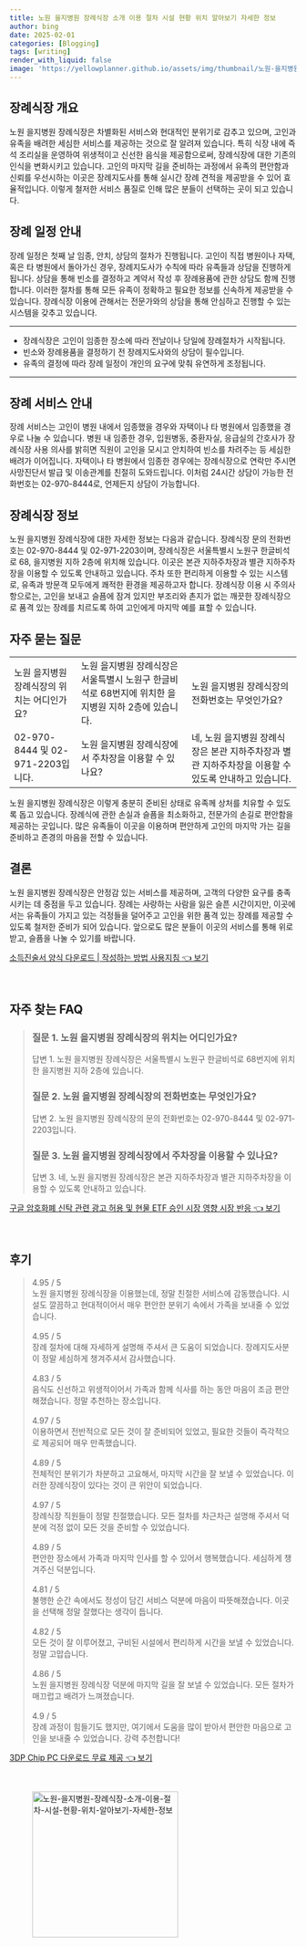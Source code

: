 ```yaml
---
title: 노원 을지병원 장례식장 소개 이용 절차 시설 현황 위치 알아보기 자세한 정보
author: bing
date: 2025-02-01
categories: [Blogging]
tags: [writing]
render_with_liquid: false
image: 'https://yellowplanner.github.io/assets/img/thumbnail/노원-을지병원-장례식장-소개-이용-절차-시설-현황-위치-알아보기-자세한-정보.webp'
---
```



<h2 id='장례식장 개요'>장례식장 개요</h2>

<p>노원 을지병원 장례식장은 차별화된 서비스와 현대적인 분위기로 감추고 있으며, 고인과 유족을 배려한 세심한 서비스를 제공하는 것으로 잘 알려져 있습니다. 특히 식장 내에 즉석 조리실을 운영하여 위생적이고 신선한 음식을 제공함으로써, 장례식장에 대한 기존의 인식을 변화시키고 있습니다. 고인의 마지막 길을 준비하는 과정에서 유족의 편안함과 신뢰를 우선시하는 이곳은 장례지도사를 통해 실시간 장례 견적을 제공받을 수 있어 효율적입니다. 이렇게 철저한 서비스 품질로 인해 많은 분들이 선택하는 곳이 되고 있습니다.</p>

<h2 id='장례 일정 안내'>장례 일정 안내</h2>

<p>장례 일정은 첫째 날 임종, 안치, 상담의 절차가 진행됩니다. 고인이 직접 병원이나 자택, 혹은 타 병원에서 돌아가신 경우, 장례지도사가 수칙에 따라 유족들과 상담을 진행하게 됩니다. 상담을 통해 빈소를 결정하고 계약서 작성 후 장례용품에 관한 상담도 함께 진행합니다. 이러한 절차를 통해 모든 유족이 정확하고 필요한 정보를 신속하게 제공받을 수 있습니다. 장례식장 이용에 관해서는 전문가와의 상담을 통해 안심하고 진행할 수 있는 시스템을 갖추고 있습니다.</p>

<hr />

<ul>
    <li>장례식장은 고인이 임종한 장소에 따라 전날이나 당일에 장례절차가 시작됩니다.</li>
    <li>빈소와 장례용품을 결정하기 전 장례지도사와의 상담이 필수입니다.</li>
    <li>유족의 결정에 따라 장례 일정이 개인의 요구에 맞춰 유연하게 조정됩니다.</li>
</ul>

<hr />

<h2 id='장례 서비스 안내'>장례 서비스 안내</h2>

<p>장례 서비스는 고인이 병원 내에서 임종했을 경우와 자택이나 타 병원에서 임종했을 경우로 나눌 수 있습니다. 병원 내 임종한 경우, 입원병동, 중환자실, 응급실의 간호사가 장례식장 사용 의사를 밝히면 직원이 고인을 모시고 안치하여 빈소를 차려주는 등 세심한 배려가 이어집니다. 자택이나 타 병원에서 임종한 경우에는 장례식장으로 연락만 주시면 사망진단서 발급 및 이송관계를 친절히 도와드립니다. 이처럼 24시간 상담이 가능한 전화번호는 02-970-8444로, 언제든지 상담이 가능합니다.</p>

<h2 id='장례식장 정보'>장례식장 정보</h2>

<p>노원 을지병원 장례식장에 대한 자세한 정보는 다음과 같습니다. 장례식장 문의 전화번호는 02-970-8444 및 02-971-2203이며, 장례식장은 서울특별시 노원구 한글비석로 68, 을지병원 지하 2층에 위치해 있습니다. 이곳은 본관 지하주차장과 별관 지하주차장을 이용할 수 있도록 안내하고 있습니다. 주차 또한 편리하게 이용할 수 있는 시스템로, 유족과 방문객 모두에게 쾌적한 환경을 제공하고자 합니다. 장례식장 이용 시 주의사항으로는, 고인을 보내고 슬픔에 잠겨 있지만 부조리와 촌지가 없는 깨끗한 장례식장으로 품격 있는 장례를 치르도록 하여 고인에게 마지막 예를 표할 수 있습니다.</p>

<h2 id='자주 묻는 질문'>자주 묻는 질문</h2>

<table>
    <tr>
        <td>노원 을지병원 장례식장의 위치는 어디인가요?</td>
        <td>노원 을지병원 장례식장은 서울특별시 노원구 한글비석로 68번지에 위치한 을지병원 지하 2층에 있습니다.</td>
        <td>노원 을지병원 장례식장의 전화번호는 무엇인가요?</td>
    </tr>
    <tr>
        <td>02-970-8444 및 02-971-2203입니다.</td>
        <td>노원 을지병원 장례식장에서 주차장을 이용할 수 있나요?</td>
        <td>네, 노원 을지병원 장례식장은 본관 지하주차장과 별관 지하주차장을 이용할 수 있도록 안내하고 있습니다.</td>
    </tr>
</table>

<p>노원 을지병원 장례식장은 이렇게 충분히 준비된 상태로 유족께 상처를 치유할 수 있도록 돕고 있습니다. 장례식에 관한 손실과 슬픔을 최소화하고, 전문가의 손길로 편안함을 제공하는 곳입니다. 많은 유족들이 이곳을 이용하며 편안하게 고인의 마지막 가는 길을 준비하고 존경의 마음을 전할 수 있습니다.</p>

<h2 id='결론'>결론</h2>

<p>노원 을지병원 장례식장은 안정감 있는 서비스를 제공하며, 고객의 다양한 요구를 충족시키는 데 중점을 두고 있습니다. 장례는 사랑하는 사람을 잃은 슬픈 시간이지만, 이곳에서는 유족들이 가지고 있는 걱정들을 덜어주고 고인을 위한 품격 있는 장례를 제공할 수 있도록 철저한 준비가 되어 있습니다. 앞으로도 많은 분들이 이곳의 서비스를 통해 위로받고, 슬픔을 나눌 수 있기를 바랍니다.</p>


<p><a class="click-button" title="소득진술서 양식 다운로드 | 작성하는 방법 사용지침" href="https://yellowplanner.github.io/posts/%EC%86%8C%EB%93%9D%EC%A7%84%EC%88%A0%EC%84%9C-%EC%96%91%EC%8B%9D-%EB%8B%A4%EC%9A%B4%EB%A1%9C%EB%93%9C-%EC%9E%91%EC%84%B1%ED%95%98%EB%8A%94-%EB%B0%A9%EB%B2%95-%EC%82%AC%EC%9A%A9%EC%A7%80%EC%B9%A8/" rel="dofollow">소득진술서 양식 다운로드 | 작성하는 방법 사용지침 👈 보기</a></p><br>
<h2 id='자주_찾는_FAQ'>자주 찾는 FAQ</h2>
<div itemscope="" itemtype="https://schema.org/FAQPage"> 
<blockquote> 
<div itemscope="" itemprop="mainEntity" itemtype="https://schema.org/Question"> 
<h3 itemprop="name">질문 1. 노원 을지병원 장례식장의 위치는 어디인가요?</h3> 
<div itemscope="" itemprop="acceptedAnswer" itemtype="https://schema.org/Answer"> 
<span itemprop="text"> 
<p>답변 1. 노원 을지병원 장례식장은 서울특별시 노원구 한글비석로 68번지에 위치한 을지병원 지하 2층에 있습니다.</p> 
</span> 
</div> 
</div> 
<div itemscope="" itemprop="mainEntity" itemtype="https://schema.org/Question"> 
<h3 itemprop="name">질문 2. 노원 을지병원 장례식장의 전화번호는 무엇인가요?</h3> 
<div itemscope="" itemprop="acceptedAnswer" itemtype="https://schema.org/Answer"> 
<span itemprop="text"> 
<p>답변 2. 노원 을지병원 장례식장의 문의 전화번호는 02-970-8444 및 02-971-2203입니다.</p> 
</span> 
</div> 
</div> 
<div itemscope="" itemprop="mainEntity" itemtype="https://schema.org/Question"> 
<h3 itemprop="name">질문 3. 노원 을지병원 장례식장에서 주차장을 이용할 수 있나요?</h3> 
<div itemscope="" itemprop="acceptedAnswer" itemtype="https://schema.org/Answer"> 
<span itemprop="text"> 
<p>답변 3. 네, 노원 을지병원 장례식장은 본관 지하주차장과 별관 지하주차장을 이용할 수 있도록 안내하고 있습니다.</p> 
</span> 
</div> 
</div> 
</blockquote> 
</div>
<p><a class="click-button" title="구글 암호화폐 신탁 관련 광고 허용 및 현물 ETF 승인 시장 영향 시장 반응" href="https://yellowplanner.github.io/posts/%EA%B5%AC%EA%B8%80-%EC%95%94%ED%98%B8%ED%99%94%ED%8F%90-%EC%8B%A0%ED%83%81-%EA%B4%80%EB%A0%A8-%EA%B4%91%EA%B3%A0-%ED%97%88%EC%9A%A9-%EB%B0%8F-%ED%98%84%EB%AC%BC-ETF-%EC%8A%B9%EC%9D%B8-%EC%8B%9C%EC%9E%A5-%EC%98%81%ED%96%A5-%EC%8B%9C%EC%9E%A5-%EB%B0%98%EC%9D%91/" rel="dofollow">구글 암호화폐 신탁 관련 광고 허용 및 현물 ETF 승인 시장 영향 시장 반응 👈 보기</a></p><br>
<h2 id='후기'>후기</h2>
<div itemscope itemtype="https://schema.org/Product">
  <blockquote>
  <div itemprop="review" itemscope itemtype="https://schema.org/Review">
      <div itemprop="reviewRating" itemscope itemtype="https://schema.org/Rating"> <span itemprop="ratingValue">4.95</span> / <span itemprop="bestRating">5</span> </div>
      <span itemprop="reviewBody">노원 을지병원 장례식장을 이용했는데, 정말 친절한 서비스에 감동했습니다. 시설도 깔끔하고 현대적이어서 매우 편안한 분위기 속에서 가족을 보내줄 수 있었습니다.</span>
  </div>
  <br>
  <div itemprop="review" itemscope itemtype="https://schema.org/Review">
      <div itemprop="reviewRating" itemscope itemtype="https://schema.org/Rating"> <span itemprop="ratingValue">4.95</span> / <span itemprop="bestRating">5</span> </div>
      <span itemprop="reviewBody">장례 절차에 대해 자세하게 설명해 주셔서 큰 도움이 되었습니다. 장례지도사분이 정말 세심하게 챙겨주셔서 감사했습니다.</span>
  </div>
  <br>
  <div itemprop="review" itemscope itemtype="https://schema.org/Review">
      <div itemprop="reviewRating" itemscope itemtype="https://schema.org/Rating"> <span itemprop="ratingValue">4.83</span> / <span itemprop="bestRating">5</span> </div>
      <span itemprop="reviewBody">음식도 신선하고 위생적이어서 가족과 함께 식사를 하는 동안 마음이 조금 편안해졌습니다. 정말 추천하는 장소입니다.</span>
  </div>
  <br>
  <div itemprop="review" itemscope itemtype="https://schema.org/Review">
      <div itemprop="reviewRating" itemscope itemtype="https://schema.org/Rating"> <span itemprop="ratingValue">4.97</span> / <span itemprop="bestRating">5</span> </div>
      <span itemprop="reviewBody">이용하면서 전반적으로 모든 것이 잘 준비되어 있었고, 필요한 것들이 즉각적으로 제공되어 매우 만족했습니다.</span>
  </div>
  <br>
  <div itemprop="review" itemscope itemtype="https://schema.org/Review">
      <div itemprop="reviewRating" itemscope itemtype="https://schema.org/Rating"> <span itemprop="ratingValue">4.89</span> / <span itemprop="bestRating">5</span> </div>
      <span itemprop="reviewBody">전체적인 분위기가 차분하고 고요해서, 마지막 시간을 잘 보낼 수 있었습니다. 이러한 장례식장이 있다는 것이 큰 위안이 되었습니다.</span>
  </div>
  <br>
  <div itemprop="review" itemscope itemtype="https://schema.org/Review">
      <div itemprop="reviewRating" itemscope itemtype="https://schema.org/Rating"> <span itemprop="ratingValue">4.97</span> / <span itemprop="bestRating">5</span> </div>
      <span itemprop="reviewBody">장례식장 직원들이 정말 친절했습니다. 모든 절차를 차근차근 설명해 주셔서 덕분에 걱정 없이 모든 것을 준비할 수 있었습니다.</span>
  </div>
  <br>
  <div itemprop="review" itemscope itemtype="https://schema.org/Review">
      <div itemprop="reviewRating" itemscope itemtype="https://schema.org/Rating"> <span itemprop="ratingValue">4.89</span> / <span itemprop="bestRating">5</span> </div>
      <span itemprop="reviewBody">편안한 장소에서 가족과 마지막 인사를 할 수 있어서 행복했습니다. 세심하게 챙겨주신 덕분입니다.</span>
  </div>
  <br>
  <div itemprop="review" itemscope itemtype="https://schema.org/Review">
      <div itemprop="reviewRating" itemscope itemtype="https://schema.org/Rating"> <span itemprop="ratingValue">4.81</span> / <span itemprop="bestRating">5</span> </div>
      <span itemprop="reviewBody">불행한 순간 속에서도 정성이 담긴 서비스 덕분에 마음이 따뜻해졌습니다. 이곳을 선택해 정말 잘했다는 생각이 듭니다.</span>
  </div>
  <br>
  <div itemprop="review" itemscope itemtype="https://schema.org/Review">
      <div itemprop="reviewRating" itemscope itemtype="https://schema.org/Rating"> <span itemprop="ratingValue">4.82</span> / <span itemprop="bestRating">5</span> </div>
      <span itemprop="reviewBody">모든 것이 잘 이루어졌고, 구비된 시설에서 편리하게 시간을 보낼 수 있었습니다. 정말 고맙습니다.</span>
  </div>
  <br>
  <div itemprop="review" itemscope itemtype="https://schema.org/Review">
      <div itemprop="reviewRating" itemscope itemtype="https://schema.org/Rating"> <span itemprop="ratingValue">4.86</span> / <span itemprop="bestRating">5</span> </div>
      <span itemprop="reviewBody">노원 을지병원 장례식장 덕분에 마지막 길을 잘 보낼 수 있었습니다. 모든 절차가 매끄럽고 배려가 느껴졌습니다.</span>
  </div>
  <br>
  <div itemprop="review" itemscope itemtype="https://schema.org/Review">
      <div itemprop="reviewRating" itemscope itemtype="https://schema.org/Rating"> <span itemprop="ratingValue">4.9</span> / <span itemprop="bestRating">5</span> </div>
      <span itemprop="reviewBody">장례 과정이 힘들기도 했지만, 여기에서 도움을 많이 받아서 편안한 마음으로 고인을 보내줄 수 있었습니다. 강력 추천합니다!</span>
  </div>
  </blockquote>
</div>
<p><a class="click-button" title="3DP Chip PC 다운로드 무료 제공" href="https://yellowplanner.github.io/posts/3DP-Chip-PC-%EB%8B%A4%EC%9A%B4%EB%A1%9C%EB%93%9C-%EB%AC%B4%EB%A3%8C-%EC%A0%9C%EA%B3%B5/" rel="dofollow">3DP Chip PC 다운로드 무료 제공 👈 보기</a></p><br>
<figure class="image"><img src="https://yellowplanner.github.io/assets/img/thumbnail/노원-을지병원-장례식장-소개-이용-절차-시설-현황-위치-알아보기-자세한-정보.webp" alt="노원-을지병원-장례식장-소개-이용-절차-시설-현황-위치-알아보기-자세한-정보" width="256" height="256"></figure>